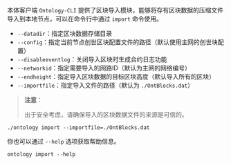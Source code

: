 
本体客户端 `Ontology-CLI` 提供了区块导入模块，能够将存有区块数据的压缩文件导入到本地节点，可以在命令行中通过 `import` 命令使用。

- `--datadir`：指定区块数据存储目录
- `--config`：指定当前节点创世区块配置文件的路径（默认使用主网的创世块配置）
- `--disableeventlog`：关闭导入区块时生成合约日志功能
- `--networkid`：指定需要导入的网路ID（默认为主网的网络编号）
- `--endheight`：指定导入区块数据的目标区块高度（默认导入所有的区块）
- `--importfile`：指定导入文件的路径（默认为 `./OntBlocks.dat`）

> **注意**：
>
> 出于安全考虑，请确保导入的区块数据文件的来源是可信的。

```shell
./ontology import --importfile=./OntBlocks.dat
```

你也可以通过 `--help` 选项获取帮助信息。

```shell
ontology import --help
```
